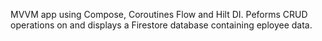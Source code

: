 MVVM app using Compose, Coroutines Flow and Hilt DI. Peforms CRUD operations on and displays a Firestore database containing eployee data.
